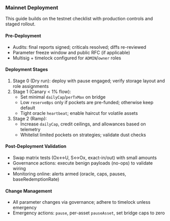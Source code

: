 ### Mainnet Deployment

This guide builds on the testnet checklist with production controls and staged rollout.

#### Pre-Deployment
- Audits: final reports signed; criticals resolved; diffs re-reviewed
- Parameter freeze window and public RFC (if applicable)
- Multisig + timelock configured for `ADMIN`/`owner` roles

#### Deployment Stages
1) Stage 0 (Dry run): deploy with pause engaged; verify storage layout and role assignments
2) Stage 1 (Canary < 1% flow):
   - Set minimal `dailyCap`/`perTxMax` on bridge
   - Low `reserveBps` only if pockets are pre-funded; otherwise keep default
   - Tight oracle `heartbeat`; enable haircut for volatile assets
3) Stage 2 (Ramp):
   - Increase `dailyCap`, credit ceilings, and allowances based on telemetry
   - Whitelist limited pockets on strategies; validate dust checks

#### Post-Deployment Validation
- Swap matrix tests (Ox↔U, S↔Ox, exact-in/out) with small amounts
- Governance actions: execute benign payloads (no-ops) to validate wiring
- Monitoring online: alerts armed (oracle, caps, pauses, baseRedemptionRate)

#### Change Management
- All parameter changes via governance; adhere to timelock unless emergency
- Emergency actions: `pause`, per-asset `pauseAsset`, set bridge caps to zero
